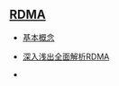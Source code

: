 ## [RDMA](https://zhuanlan.zhihu.com/p/93727843)

- [基本概念](https://zhuanlan.zhihu.com/p/55142557)
- [深入浅出全面解析RDMA](https://tjcug.github.io/blog/2018/06/04/%E6%B7%B1%E5%85%A5%E6%B5%85%E5%87%BA%E5%85%A8%E9%9D%A2%E8%A7%A3%E6%9E%90RDMA/)

- 

